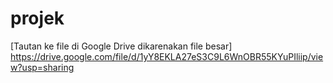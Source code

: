 # projek
[Tautan ke file di Google Drive dikarenakan file besar] https://drive.google.com/file/d/1yY8EKLA27eS3C9L6WnOBR55KYuPIliip/view?usp=sharing
